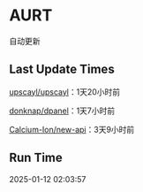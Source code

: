 # AURT

自动更新


## Last Update Times

[upscayl/upscayl](https://github.com/upscayl/upscayl)：1天20小时前

[donknap/dpanel](https://github.com/donknap/dpanel)：1天7小时前

[Calcium-Ion/new-api](https://github.com/Calcium-Ion/new-api)：3天9小时前


## Run Time
2025-01-12 02:03:57
